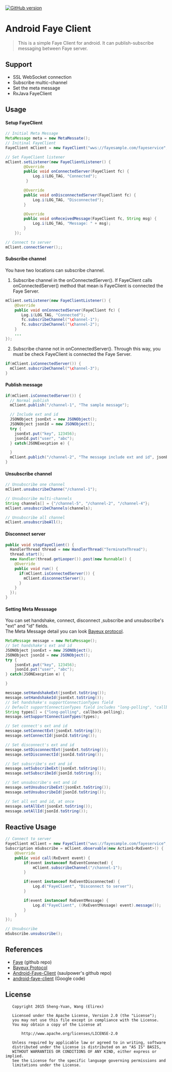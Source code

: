[![GitHub version](http://img.shields.io/github/tag/elirex/android-faye-client.png)](https://github.com/elirex/android-faye-client)
# Android Faye Client
> This is a simple Faye Client for android. It can publish-subscribe messaging between Faye server.

## Support
* SSL WebSocket connection
* Subscribe multic-channel
* Set the meta message
* RxJava FayeClient

## Usage
#### Setup FayeClient
```java
// Initial Meta Message
MetaMessage meta = new MetaMessate();
// Initinal FayeClient
FayeClient mClient = new FayeClient("wws://fayesample.com/fayeservice", meta);

// Set FayeClient listener
mClient.setListener(new FayeClientListener() {
        @Override
        public void onConnectedServer(FayeClient fc) {
            Log.i(LOG_TAG, "Connected");
         }

        @Override
        public void onDisconnectedServer(FayeClient fc) {
            Log.i(LOG_TAG, "Disconnected");
        }

        @Override
        public void onReceivedMessage(FayeClient fc, String msg) {
            Log.i(LOG_TAG, "Message: " + msg);
        }
    });

// Connect to server
mClient.connectServer();;
```

#### Subscribe channel
You have two locations can subscribe channel.
1. Subscribe channel in the onConnectedServer(). If FayeClient calls onConnectedServer() method that mean is FayeClient is connected the Faye Server.
```java
mClient.setListener(new FayeClientListener() {
    @Override
    public void onConnectedServer(FayeClient fc) {
       Log.i(LOG_TAG, "Connected");
       fc.subscribeChannel("\channel-1");
       fc.subscribeChannel("\channel-2");
    }
    ...
});
```
2. Subscribe channe not in onConnectedServer(). Through this way, you must be check FayeClient is connected the Faye Server.

```java
if(mClient.isConnectedServer()) {
  mClient.subscribeChannel("\channel-3");
}
```

#### Publish message
```java
if(mClient.isConnectedServer()) {
  // Normal publish
  mClient.publish("/channel-1", "The sample message");

  // Include ext and id
  JSONObject jsonExt = new JSONObject();
  JSONObject jsonId = new JSONObject();
  try {
    jsonExt.put("key", 123456);
    jsonId.put("user", "abc");
  } catch(JSONExecption e) {

  }
  mClient.publich("/channel-2", "The message include ext and id", jsonExt.toString(), jsonId.toString());
}
```

#### Unsubscribe channel
```java
// Unsubscribe one channel
mClient.unsubscribeChanne("/channel-1");

// Unsubscribe multi-channels
String channels[] = {"/channel-5", "/channel-2", "/channel-4"};
mClient.unsubscribeChannels(channels);

// Unsubscribe all channel
mClient.unsubscribeAll();
```

#### Disconnect server
```java
public void stopFayeClient() {
  HandlerThread thread = new HandlerThread("TerminateThread");
  thread.start();
  new Handler(thread.getLooper()).post(new Runnable() {
    @Override
    public void run() {
      if(mClient.isConnectedServer()) {
        mClient.disconnectServer();
      }
    }
  });
}
```

#### Setting Meta Messsage
You can set handshake, connect, disconnect ,subscribe and unsubscribe's "ext" and "id" fields.  
The Meta Message detail you can look [Bayeux protocol](http://svn.cometd.org/trunk/bayeux/bayeux.html).
```java
MetaMessage message = new MetaMessage();
// Set handshake's ext and id
JSONObject jsonExt = new JSONObject();
JSONObject jsonId = new JSONObject();
try {
    jsonExt.put("key", 123456);
    jsonId.put("user", "abc");
} catch(JSONExecption e) {

}

message.setHandshakeExt(jsonExt.toString());
message.setHandshakeId(jsonExt.toString());
// Set handshake's supportConnectionTypes field
// Default supportConnectionTypes field includes "long-polling", "callback-polling", "websocket" and "iframe".
String types[] = {"long-polling", callback-polling};
message.setSupportConnectionTypes(types);

// Set connect's ext and id
message.setConnectExt(jsonExt.toString());
message.setConnectId(jsonId.toString());

// Set disconnect's ext and id
message.setDisconnectExt(jsonExt.toString());
message.setDisconnectId(jsonId.toString());

// Set subscribe's ext and id
message.setSubscribeExt(jsonExt.toString());
message.setSubscribeId(jsonId.toString());

// Set unsubscribe's ext and id
message.setUnsubscribeExt(jsonExt.toString());
message.setUnsubscribeId(jsonId.toString());

// Set all ext and id, at once
message.setAllExt(jsonExt.toString());
message.setAllId(jsonId.toString());
```

## Reactive Usage
```java
// Connect to server
FayeClient mClient = new FayeClient("wws://fayesample.com/fayeservice", meta);
Subscription mSubscribe = mClient.observable(new Action1<RxEvent>() {
	@Override
	public void call(RxEvent event) {
		if(event instanceof RxEventConnected) {
			mClient.subscribeChannel("/channel-1");
		}

		if(event instanceof RxEventDisconnected) {
			Log.d("FayeClient", "Disconnect to server");
		}

		if(event instanceof RxEventMessage) {
			Log.d("FayeClient", ((RxEventMessage) event).message());
		}
	}
});

// Unsubscribe
mSubscribe.unsubscribe();
```

## References
* [Faye](https://github.com/faye/faye) (github repo)
* [Bayeux Protocol](http://svn.cometd.org/trunk/bayeux/bayeux.html)
* [Android-Faye-Client](http://github.com/saulpower/Android-Faye-Client) (saulpower's github repo)
* [android-faye-client](https://code.google.com/p/android-faye-client) (Google code)

## License
```
   Copyright 2015 Sheng-Yuan, Wang (Elirex)

   Licensed under the Apache License, Version 2.0 (the "License");
   you may not use this file except in compliance with the License.
   You may obtain a copy of the License at

       http://www.apache.org/licenses/LICENSE-2.0

   Unless required by applicable law or agreed to in writing, software
   distributed under the License is distributed on an "AS IS" BASIS,
   WITHOUT WARRANTIES OR CONDITIONS OF ANY KIND, either express or implied.
   See the License for the specific language governing permissions and
   limitations under the License.
```
